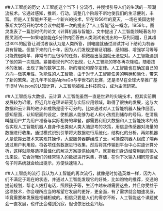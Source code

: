 
##人工智能的历史
人工智能这个当下十分流行，并慢慢引导人们的生活的一项潮流技术。它通过感知，推断，行动，调整几个阶段不断地使我们的生活便利，丰富。但是人工智能并不是一个新兴的技术，早在1956年的夏天，一场在美国达特茅斯大学召开的学术会议中就第一次的提出了“人工智能”这一概念。1959年，图灵发表了一篇划时代的论文《计算机器与智能》，文中提出了人工智能领域著名的图灵测试——如果电脑能在5分钟内回答由人类测试者提出的一系列问题，且其超过30%的回答让测试者误认为是人类所答，则电脑就通过测试并可下结论为机器具有智能。但接下来的几十年，因为人们发现逻辑证明器、感知器、增强学习等等只能做很简单、非常专门且很窄的任务，稍微超出范围就无法应对。人工智能遇到了他的第一次瓶颈。紧接着现代PC的出现，让人工智能的寒冬再次降临。随着技术的发展，出现了新的数学工具、新的理论和摩尔定律。人工智能也在确定自己的方向—做实用性、功能性的人工智能，由于对于人工智能任务的明确和简化，带来了新的繁荣。近几年不论是AlphaGo与李世石的比赛，还是IBM在全球大举推广基于IBM Watson的认知计算，人工智能被推上科技前沿，成为主流研究。<dr >

##人工智能与大数据，云计算
人工智能虽然一直是世界的尖端技术，但其实前期发展较为迟缓，但近几年在理论研究与实际应用领域，取得了很快的发展，这与大数据和云计算的进步和成熟是密不可分的。比如通过对人工智能机器人操作层面，感知层面，认知层面的设定，使机器人能够为老人和小孩找到储存的号码，在清晨叫醒用户并为用户准备与实际相符的早餐，都需要利用大数据和人工智能技术的结合实现人工智能机器人自身作出类似人类大脑思考的决策，用信息传感器对海量的数据进行收集，通过模式识别引擎将大数据进行系统化，结构化的分析。再如机器人是依靠云技术来实现其操作，大型服务器群组成了云，可操控机器人组成了端再通过用户利用段，将各项任务数据进行收集，然后将其传输到平台中心实施计算分析，这样就能够选择最佳化的解决方案提供给用户。就拿我们身边经常用到的输入法来说，它会对我们的经常输入的数据进行采集，存储，在你下次输入相同短语或句子时系统就会给出提示，方便快速输入。

##人工智能的流行
我认为人工智能的再次流行，就像是时势造英雄一样，因为人们不满足于现在的状态，并通过人工智能发现它的好处，比如购物的推荐，交通的提前规划，帮老人拨打电话，照顾孩子等，生活中越来越需要这些，并且你受益于这项技术，你会理所应当的希望它发展的更好，更全面，有了需求就会加速发展，毕竟需要和发展是相辅相成的。相信只要是人们的需求不断，人工智能这个课题就会一直发展，也许还会碰到沉寂，但也依旧还会兴起。
